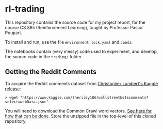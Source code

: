 # rl-trading
This repository contains the source code for my project report, for the course CS 885 (Reinforcement Learning), taught by Professor Pascal Poupart.

To install and run, use the file `environment.lock.yaml` and `conda`.

The notebooks contain (very messy) code used to experiment, and develop, the source code in the `trading/` folder.

## Getting the Reddit Comments

To acquire the Reddit comments dataset from [Christopher Lambert's Kaggle release](https://www.kaggle.com/theriley106/wallstreetbetscomments):

```
> wget "https://www.kaggle.com/theriley106/wallstreetbetscomments?select=wsbData.json"
```

You will need to download the Common Crawl word vectors. [See here for how that can be done](https://fasttext.cc/docs/en/crawl-vectors.html).
Store the unzipped file in the top-level of this cloned repository.